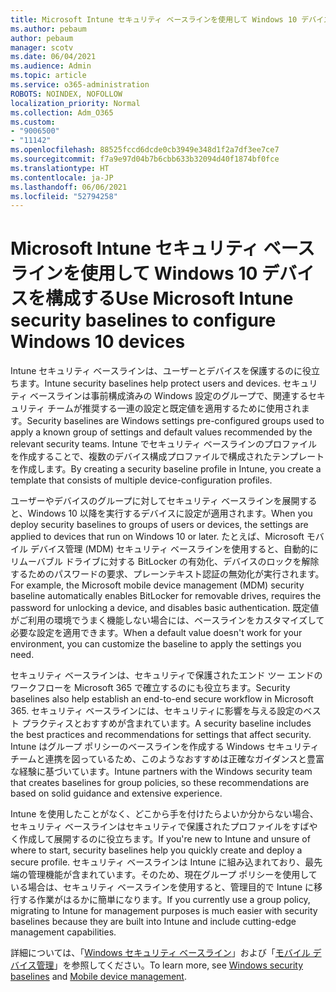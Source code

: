 ```yaml
---
title: Microsoft Intune セキュリティ ベースラインを使用して Windows 10 デバイスを構成する
ms.author: pebaum
author: pebaum
manager: scotv
ms.date: 06/04/2021
ms.audience: Admin
ms.topic: article
ms.service: o365-administration
ROBOTS: NOINDEX, NOFOLLOW
localization_priority: Normal
ms.collection: Adm_O365
ms.custom:
- "9006500"
- "11142"
ms.openlocfilehash: 88525fccd6dcde0cb3949e348d1f2a7df3ee7ce7
ms.sourcegitcommit: f7a9e97d04b7b6cbb633b32094d40f1874bf0fce
ms.translationtype: HT
ms.contentlocale: ja-JP
ms.lasthandoff: 06/06/2021
ms.locfileid: "52794258"
---
```

# <a name="use-microsoft-intune-security-baselines-to-configure-windows-10-devices"></a><span data-ttu-id="a1343-102">Microsoft Intune セキュリティ ベースラインを使用して Windows 10 デバイスを構成する</span><span class="sxs-lookup"><span data-stu-id="a1343-102">Use Microsoft Intune security baselines to configure Windows 10 devices</span></span>

<span data-ttu-id="a1343-103">Intune セキュリティ ベースラインは、ユーザーとデバイスを保護するのに役立ちます。</span><span class="sxs-lookup"><span data-stu-id="a1343-103">Intune security baselines help protect users and devices.</span></span> <span data-ttu-id="a1343-104">セキュリティ ベースラインは事前構成済みの Windows 設定のグループで、関連するセキュリティ チームが推奨する一連の設定と既定値を適用するために使用されます。</span><span class="sxs-lookup"><span data-stu-id="a1343-104">Security baselines are Windows settings pre-configured groups used to apply a known group of settings and default values recommended by the relevant security teams.</span></span> <span data-ttu-id="a1343-105">Intune でセキュリティ ベースラインのプロファイルを作成することで、複数のデバイス構成プロファイルで構成されたテンプレートを作成します。</span><span class="sxs-lookup"><span data-stu-id="a1343-105">By creating a security baseline profile in Intune, you create a template that consists of multiple device-configuration profiles.</span></span>

<span data-ttu-id="a1343-106">ユーザーやデバイスのグループに対してセキュリティ ベースラインを展開すると、Windows 10 以降を実行するデバイスに設定が適用されます。</span><span class="sxs-lookup"><span data-stu-id="a1343-106">When you deploy security baselines to groups of users or devices, the settings are applied to devices that run on Windows 10 or later.</span></span> <span data-ttu-id="a1343-107">たとえば、Microsoft モバイル デバイス管理 (MDM) セキュリティ ベースラインを使用すると、自動的にリムーバブル ドライブに対する BitLocker の有効化、デバイスのロックを解除するためのパスワードの要求、プレーンテキスト認証の無効化が実行されます。</span><span class="sxs-lookup"><span data-stu-id="a1343-107">For example, the Microsoft mobile device management (MDM) security baseline automatically enables BitLocker for removable drives, requires the password for unlocking a device, and disables basic authentication.</span></span> <span data-ttu-id="a1343-108">既定値がご利用の環境でうまく機能しない場合には、ベースラインをカスタマイズして必要な設定を適用できます。</span><span class="sxs-lookup"><span data-stu-id="a1343-108">When a default value doesn't work for your environment, you can customize the baseline to apply the settings you need.</span></span>

<span data-ttu-id="a1343-109">セキュリティ ベースラインは、セキュリティで保護されたエンド ツー エンドのワークフローを Microsoft 365 で確立するのにも役立ちます。</span><span class="sxs-lookup"><span data-stu-id="a1343-109">Security baselines also help establish an end-to-end secure workflow in Microsoft 365.</span></span> <span data-ttu-id="a1343-110">セキュリティ ベースラインには、セキュリティに影響を与える設定のベスト プラクティスとおすすめが含まれています。</span><span class="sxs-lookup"><span data-stu-id="a1343-110">A security baseline includes the best practices and recommendations for settings that affect security.</span></span> <span data-ttu-id="a1343-111">Intune はグループ ポリシーのベースラインを作成する Windows セキュリティ チームと連携を図っているため、このようなおすすめは正確なガイダンスと豊富な経験に基づいています。</span><span class="sxs-lookup"><span data-stu-id="a1343-111">Intune partners with the Windows security team that creates baselines for group policies, so these recommendations are based on solid guidance and extensive experience.</span></span>

<span data-ttu-id="a1343-112">Intune を使用したことがなく、どこから手を付けたらよいか分からない場合、セキュリティ ベースラインはセキュリティで保護されたプロファイルをすばやく作成して展開するのに役立ちます。</span><span class="sxs-lookup"><span data-stu-id="a1343-112">If you're new to Intune and unsure of where to start, security baselines help you quickly create and deploy a secure profile.</span></span> <span data-ttu-id="a1343-113">セキュリティ ベースラインは Intune に組み込まれており、最先端の管理機能が含まれています。そのため、現在グループ ポリシーを使用している場合は、セキュリティ ベースラインを使用すると、管理目的で Intune に移行する作業がはるかに簡単になります。</span><span class="sxs-lookup"><span data-stu-id="a1343-113">If you currently use a group policy, migrating to Intune for management purposes is much easier with security baselines because they are built into Intune and include cutting-edge management capabilities.</span></span>

<span data-ttu-id="a1343-114">詳細については、「[Windows セキュリティ ベースライン](/windows/security/threat-protection/windows-security-baselines)」および「[モバイル デバイス管理](/windows/client-management/mdm/)」を参照してください。</span><span class="sxs-lookup"><span data-stu-id="a1343-114">To learn more, see [Windows security baselines](/windows/security/threat-protection/windows-security-baselines) and [Mobile device management](/windows/client-management/mdm/).</span></span>

